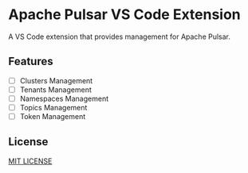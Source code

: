 # Apache Pulsar VS Code Extension

A VS Code extension that provides management for Apache Pulsar.

## Features

- [ ] Clusters Management
- [ ] Tenants Management
- [ ] Namespaces Management
- [ ] Topics Management
- [ ] Token Management

## License
[MIT LICENSE](LICENSE)